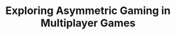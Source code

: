 ---
###############
# DO NOT EDIT
layout: proposal
###############

###############
# TO EDIT
# pub title
title: "Exploring Asymmetric Gaming in Multiplayer Games"

selected: true

# publication image
image:
 name: asymmetric_gaming.png
 alt-text: "Two people with different visual abilities playing together and having fun" # provide a short description for the image #a11y

# short description of the publication
motivation: "Entertainment as a whole in modern society, started to be recognized as a fundamental part of our lives and well-being. Gaming has a long list of potential benefits including coping with anxiety, social bonding or as a creative outlet. 
While there is a vast array of options available for playing together, players are very limited  in the experiences they are able to share when there is a significant difference in skill, ability, gaming tastes among others."

work: "In our group we have been exploring leveraging asymmetric game roles to create opportunities for shared play. In this topic you will have the opportunity to delve deeper into the design of Asymmetric Games and tackle one of the three challenges:

1) Competitive Game for Mixed Visual Ability; 
2) Balancing Differences in Skill; 
3) Ensuring Engagement & a Sense Shared Play"

# people associated with the publication
people:
 - tjvg
 - afpr
 - dmcg

###
---